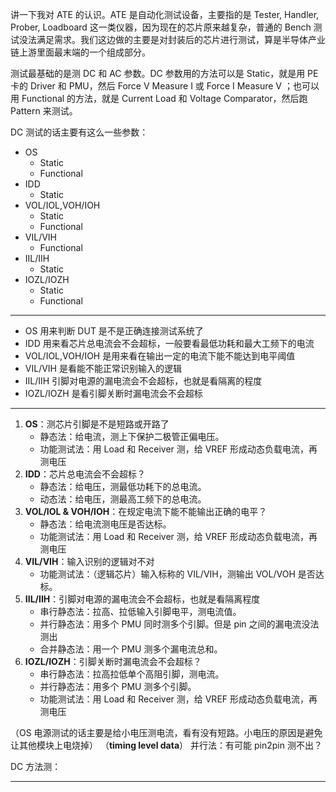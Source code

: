 讲一下我对 ATE 的认识。ATE 是自动化测试设备，主要指的是 Tester, Handler, Prober, Loadboard 这一类仪器，因为现在的芯片原来越复杂，普通的 Bench 测试没法满足需求。我们这边做的主要是对封装后的芯片进行测试，算是半导体产业链上游里面最末端的一个组成部分。

测试最基础的是测 DC 和 AC 参数。DC 参数用的方法可以是 Static，就是用 PE 卡的 Driver 和 PMU，然后 Force V Measure I 或 Force I Measure V ；也可以用 Functional 的方法，就是 Current Load 和 Voltage Comparator，然后跑 Pattern 来测试。

DC 测试的话主要有这么一些参数：

- OS
  - Static
  - Functional
- IDD
  - Static
- VOL/IOL,VOH/IOH
  - Static
  - Functional
- VIL/VIH
  - Functional
- IIL/IIH
  - Static
- IOZL/IOZH
  - Static
  - Functional

---

- OS 用来判断 DUT 是不是正确连接测试系统了
- IDD 用来看芯片总电流会不会超标，一般要看最低功耗和最大工频下的电流
- VOL/IOL,VOH/IOH 是用来看在输出一定的电流下能不能达到电平阈值
- VIL/VIH 是看能不能正常识别输入的逻辑
- IIL/IIH 引脚对电源的漏电流会不会超标，也就是看隔离的程度
- IOZL/IOZH 是看引脚关断时漏电流会不会超标

---

1. **OS**：测芯片引脚是不是短路或开路了
   - 静态法：给电流，测上下保护二极管正偏电压。
   - 功能测试法：用 Load 和 Receiver 测，给 VREF 形成动态负载电流，再测电压
2. **IDD**：芯片总电流会不会超标？
   - 静态法：给电压，测最低功耗下的总电流。
   - 动态法：给电压，测最高工频下的总电流。
3. **VOL/IOL & VOH/IOH**：在规定电流下能不能输出正确的电平？
   - 静态法：给电流测电压是否达标。
   - 功能测试法：用 Load 和 Receiver 测，给 VREF 形成动态负载电流，再测电压
4. **VIL/VIH**：输入识别的逻辑对不对
   - 功能测试法：（逻辑芯片）输入标称的 VIL/VIH，测输出 VOL/VOH 是否达标。
5. **IIL/IIH**：引脚对电源的漏电流会不会超标，也就是看隔离程度
   - 串行静态法：拉高、拉低输入引脚电平，测电流值。
   - 并行静态法：用多个 PMU 同时测多个引脚。但是 pin 之间的漏电流没法测出
   - 合并静态法：用一个 PMU 测多个漏电流总和。
6. **IOZL/IOZH**：引脚关断时漏电流会不会超标？
   - 串行静态法：拉高拉低单个高阻引脚，测电流。
   - 并行静态法：用多个 PMU 测多个引脚。
   - 功能测试法：用 Load 和 Receiver 测，给 VREF 形成动态负载电流，再测电压

（OS 电源测试的话主要是给小电压测电流，看有没有短路。小电压的原因是避免让其他模块上电烧掉）
（**timing level data**）
并行法：有可能 pin2pin 测不出？

DC 方法测：

---
